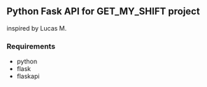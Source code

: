 ## Python Fask API for GET_MY_SHIFT project
inspired by Lucas M.

### Requirements
- python
- flask
- flaskapi

